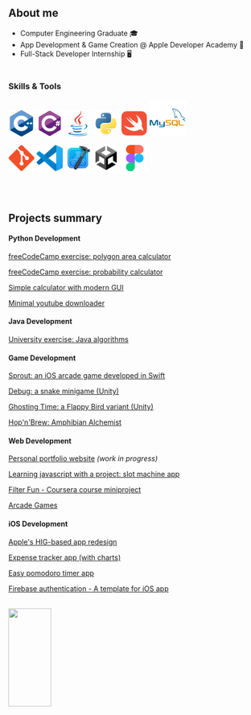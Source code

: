<h2>About me</h2>

- Computer Engineering Graduate 🎓
- App Development & Game Creation @ Apple Developer Academy 🍎
- Full-Stack Developer Internship 🖥️
<br><br>
<h3>Skills & Tools</h3>
<p align="left">
  <img src="https://github.com/devicons/devicon/blob/master/icons/cplusplus/cplusplus-original.svg" width="52px" height="52px"/>
  <img src="https://github.com/devicons/devicon/blob/master/icons/csharp/csharp-original.svg" width="52px" height="52px"/>
  <img src="https://github.com/devicons/devicon/blob/master/icons/java/java-original.svg" width="52px" height="52px"/>
  <img src="https://github.com/devicons/devicon/blob/master/icons/python/python-original.svg" width="52px" height="52px"/>
  <img src="https://github.com/devicons/devicon/blob/master/icons/swift/swift-original.svg" width="52px" height="52px"/>
  <img src="https://github.com/devicons/devicon/blob/master/icons/mysql/mysql-original-wordmark.svg" width="74px" height="74px"/>
</p>
<p align="left">
  <img src="https://github.com/devicons/devicon/blob/master/icons/git/git-original.svg" width="52px" height="52px"/>
  <img src="https://github.com/devicons/devicon/blob/master/icons/vscode/vscode-original.svg" width="52px" height="52px"/>
  <img src="https://github.com/devicons/devicon/blob/master/icons/xcode/xcode-original.svg" width="52px" height="52px"/>
  <img src="https://github.com/devicons/devicon/blob/master/icons/unity/unity-original.svg" width="52px" height="52px"/>
  <img src="https://github.com/devicons/devicon/blob/master/icons/figma/figma-original.svg" width="52px" height="52px"/>
</p>
<!--
<br>During my university studies, I've mostly explored object-oriented programming, relational databases and a few other notions (AI, OS, networking & statistics), while at the Academy, I've got to know something more about software lifecycle, practicing with Back-End development as iOS developer and game developer (iOS/macOS) working both on my own and in diverse teams.
<br>I am now eager to broaden my perspective about software engineering & development, looking forward to new challenges.
-->
<!--
<div align="center">  
  <img src="https://github-readme-activity-graph.vercel.app/graph?username=gperretta&bg_color=0d1117&color=ffffff&line=00b3ff&point=f9fafa&area=true&hide_border=true" /> 
</div> 
-->
<br><br>
<h2>Projects summary</h2>

<h4>Python Development</h4>

[freeCodeCamp exercise: polygon area calculator](https://github.com/gperretta/boilerplate-polygon-area-calculator)

[freeCodeCamp exercise: probability calculator](https://github.com/gperretta/boilerplate-probability-calculator)

[Simple calculator with modern GUI](https://github.com/gperretta/python-calculator)

[Minimal youtube downloader](https://github.com/gperretta/easy-youtube-downloader)

<h4>Java Development</h4>

[University exercise: Java algorithms](https://github.com/gperretta/java-algorithms)

<h4>Game Development</h4>

[Sprout: an iOS arcade game developed in Swift](https://github.com/gperretta/AlgaExperience)

[Debug: a snake minigame (Unity)](https://github.com/gperretta/snake-minigame-unity)

[Ghosting Time: a Flappy Bird variant (Unity)](https://github.com/gperretta/ghosting-time)

[Hop'n'Brew: Amphibian Alchemist](https://github.com/gperretta/hop-n-brew) 

<h4>Web Development</h4>

[Personal portfolio website](https://github.com/gperretta/gperretta.github.io) <i>(work in progress)</i>

[Learning javascript with a project: slot machine app](https://github.com/gperretta/slot-machine-javascript)

[Filter Fun - Coursera course miniproject](https://github.com/gperretta/filter-fun)

[Arcade Games](https://github.com/gperretta/arcade-mini-projects)


<h4>iOS Development</h4>

[Apple's HIG-based app redesign](https://github.com/gperretta/unicocampania-redesign)

[Expense tracker app (with charts)](https://github.com/gperretta/expense-tracker-ios)

[Easy pomodoro timer app](https://github.com/gperretta/pomodoro-timer-ios)

[Firebase authentication - A template for iOS app](https://github.com/gperretta/firebase-authentication-ios)


<br>
<div align="left">  
  <img width="41%" height="195px" src="https://github-readme-stats.vercel.app/api/top-langs/?username=gperretta&layout=compact&hide_border=true&title_color=ffffff&text_color=2eabfa&bg_color=0d1117" />
</div> 

